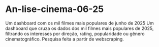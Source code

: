 # An-lise-cinema-06-25
Um dashboard com os mil filmes mais populares de junho de 2025
Um dashboard que cruza os dados dos mil filmes mais populares de 2025, filtrando os interesses por direção, rating, popularidade ou gênero cinematográfico.
Pesquisa feita a partir de webscraping. 
